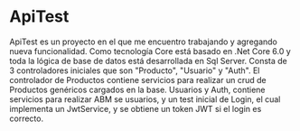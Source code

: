 # ApiTest
ApiTest es un proyecto en el que me encuentro trabajando y agregando nueva funcionalidad.
Como tecnología Core está basado en .Net Core 6.0 y toda la lógica de base de datos está desarrollada en Sql Server.
Consta de 3 controladores iniciales que son "Producto", "Usuario" y "Auth".
El controlador de Productos contiene servicios para realizar un crud de Productos genéricos cargados en la base.
Usuarios y Auth, contiene servicios para realizar ABM se usuarios, y un test inicial de Login, el cual implementa un JwtService, y se obtiene un token JWT si el login es correcto.
